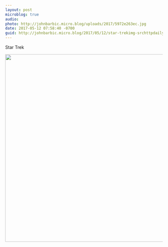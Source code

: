 ```yaml
---
layout: post
microblog: true
audio: 
photo: http://johnbarbic.micro.blog/uploads/2017/5972e263ec.jpg
date: 2017-05-12 07:58:40 -0700
guid: http://johnbarbic.micro.blog/2017/05/12/star-trekimg-srchttpdailymicrobloguploadseecjpg.html
---
```

Star Trek

<img src="http://johnbarbic.micro.blog/uploads/2017/5972e263ec.jpg" width="600" height="600" style="height: auto" />
